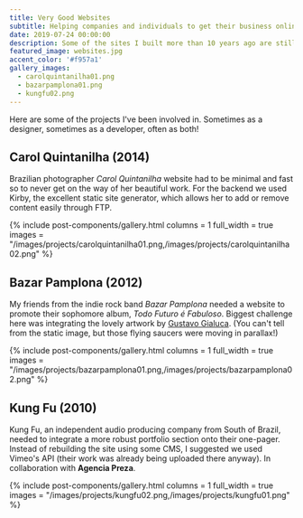 ```yaml
---
title: Very Good Websites
subtitle: Helping companies and individuals to get their business online.
date: 2019-07-24 00:00:00
description: Some of the sites I built more than 10 years ago are still online! Is that a good thing? I don't know!
featured_image: websites.jpg
accent_color: '#f957a1'
gallery_images:
  - carolquintanilha01.png
  - bazarpamplona01.png
  - kungfu02.png
---
```


Here are some of the projects I've been involved in. Sometimes as a designer, sometimes as a developer, often as both!

## Carol Quintanilha (2014)

Brazilian photographer *Carol Quintanilha* website had to be minimal and fast so to never get on the way of her beautiful work. For the backend we used Kirby, the excellent static site generator, which allows her to add or remove content easily through FTP.

{% include post-components/gallery.html
	columns = 1
	full_width = true
	images = "/images/projects/carolquintanilha01.png,/images/projects/carolquintanilha02.png"
%}

## Bazar Pamplona (2012)

My friends from the indie rock band *Bazar Pamplona* needed a website to promote their sophomore album, *Todo Futuro é Fabuloso*. Biggest challenge here was integrating the lovely artwork by [Gustavo Gialuca](https://www.flickr.com/photos/gialuca/). (You can't tell from the static image, but those flying saucers were moving in parallax!)

{% include post-components/gallery.html
	columns = 1
	full_width = true
	images = "/images/projects/bazarpamplona01.png,/images/projects/bazarpamplona02.png"
%}

## Kung Fu (2010)

Kung Fu, an independent audio producing company from South of Brazil, needed to integrate a more robust portfolio section onto their one-pager. Instead of rebuilding the site using some CMS, I suggested we used Vimeo's API (their work was already being uploaded there anyway). In collaboration with **Agencia Preza**.

{% include post-components/gallery.html
	columns = 1
	full_width = true
	images = "/images/projects/kungfu02.png,/images/projects/kungfu01.png"
%}
